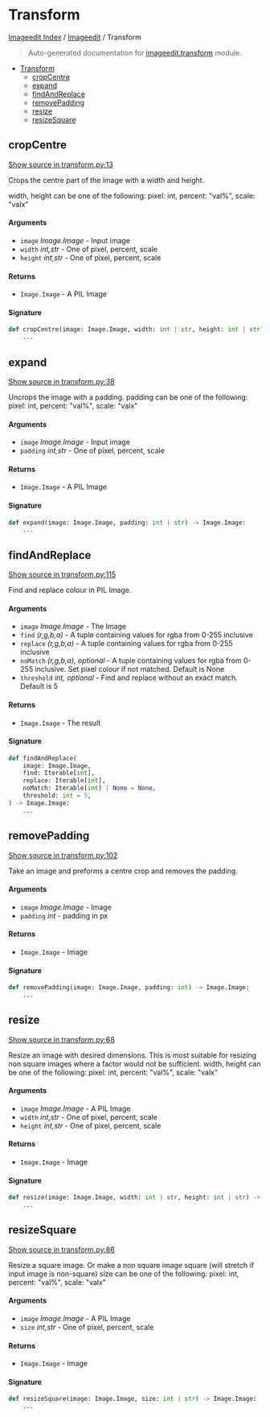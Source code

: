 # Transform

[Imageedit Index](../README.md#imageedit-index) /
[Imageedit](./index.md#imageedit) /
Transform

> Auto-generated documentation for [imageedit.transform](../../../imageedit/transform.py) module.

- [Transform](#transform)
  - [cropCentre](#cropcentre)
  - [expand](#expand)
  - [findAndReplace](#findandreplace)
  - [removePadding](#removepadding)
  - [resize](#resize)
  - [resizeSquare](#resizesquare)

## cropCentre

[Show source in transform.py:13](../../../imageedit/transform.py#L13)

Crops the centre part of the image with a width and height.

width, height can be one of the following:
pixel: int, percent: "val%", scale: "valx"

#### Arguments

- `image` *Image.Image* - Input image
- `width` *int,str* - One of pixel, percent, scale
- `height` *int,str* - One of pixel, percent, scale

#### Returns

- `Image.Image` - A PIL Image

#### Signature

```python
def cropCentre(image: Image.Image, width: int | str, height: int | str) -> Image.Image:
    ...
```



## expand

[Show source in transform.py:38](../../../imageedit/transform.py#L38)

Uncrops the image with a padding. padding can be one of the following:
pixel: int, percent: "val%", scale: "valx"

#### Arguments

- `image` *Image.Image* - Input image
- `padding` *int,str* - One of pixel, percent, scale

#### Returns

- `Image.Image` - A PIL Image

#### Signature

```python
def expand(image: Image.Image, padding: int | str) -> Image.Image:
    ...
```



## findAndReplace

[Show source in transform.py:115](../../../imageedit/transform.py#L115)

Find and replace colour in PIL Image.

#### Arguments

- `image` *Image.Image* - The Image
- `find` *(r,g,b,a)* - A tuple containing values for rgba from 0-255 inclusive
- `replace` *(r,g,b,a)* - A tuple containing values for rgba from 0-255 inclusive
- `noMatch` *(r,g,b,a), optional* - A tuple containing values for rgba
from 0-255 inclusive. Set pixel colour if not matched. Default is None
- `threshold` *int, optional* - Find and replace without an exact match.
Default is 5

#### Returns

- `Image.Image` - The result

#### Signature

```python
def findAndReplace(
    image: Image.Image,
    find: Iterable[int],
    replace: Iterable[int],
    noMatch: Iterable[int] | None = None,
    threshold: int = 5,
) -> Image.Image:
    ...
```



## removePadding

[Show source in transform.py:102](../../../imageedit/transform.py#L102)

Take an image and preforms a centre crop and removes the padding.

#### Arguments

- `image` *Image.Image* - Image
- `padding` *int* - padding in px

#### Returns

- `Image.Image` - Image

#### Signature

```python
def removePadding(image: Image.Image, padding: int) -> Image.Image:
    ...
```



## resize

[Show source in transform.py:68](../../../imageedit/transform.py#L68)

Resize an image with desired dimensions. This is most suitable for resizing non
square images where a factor would not be sufficient.
width, height can be one of the following:
pixel: int, percent: "val%", scale: "valx"

#### Arguments

- `image` *Image.Image* - A PIL Image
- `width` *int,str* - One of pixel, percent, scale
- `height` *int,str* - One of pixel, percent, scale

#### Returns

- `Image.Image` - Image

#### Signature

```python
def resize(image: Image.Image, width: int | str, height: int | str) -> Image.Image:
    ...
```



## resizeSquare

[Show source in transform.py:86](../../../imageedit/transform.py#L86)

Resize a square image. Or make a non square image square (will stretch if
input image is non-square)
size can be one of the following:
pixel: int, percent: "val%", scale: "valx"

#### Arguments

- `image` *Image.Image* - A PIL Image
- `size` *int,str* - One of pixel, percent, scale

#### Returns

- `Image.Image` - Image

#### Signature

```python
def resizeSquare(image: Image.Image, size: int | str) -> Image.Image:
    ...
```


